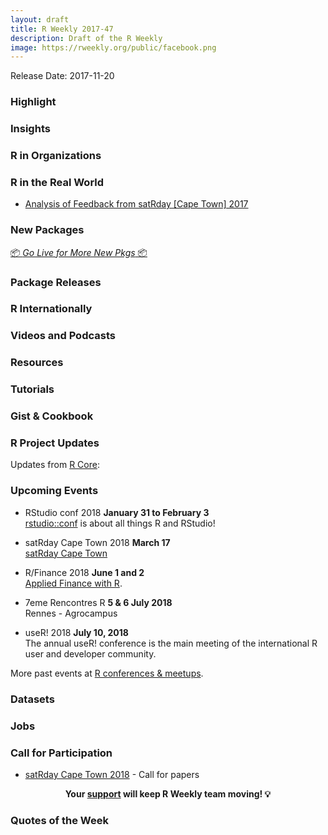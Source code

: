 ```yaml
---
layout: draft
title: R Weekly 2017-47
description: Draft of the R Weekly
image: https://rweekly.org/public/facebook.png
---
```


Release Date: 2017-11-20

###  Highlight




### Insights




###  R in Organizations



###  R in the Real World

+ [Analysis of Feedback from satRday [Cape Town] 2017](http://www.exegetic.biz/blog/2017/11/feedback-satrday-2017/)



###  New Packages

<p class="added-hostname"><a href="https://rweekly.org/live" target="_blank" class="externalLink">📦 <i>Go Live for More New Pkgs</i> 📦</a></p>



### Package Releases



###  R Internationally



###  Videos and Podcasts




###  Resources



###  Tutorials





### Gist & Cookbook


<!--<div class="post-more-begin"></div><div class="post-more-end"></div>-->


###  R Project Updates

Updates from [R Core](http://developer.r-project.org/blosxom.cgi/R-devel/NEWS):




###  Upcoming Events

+ RStudio conf 2018 **January 31 to February 3** <br />
[rstudio::conf](https://www.rstudio.com/conference/) is about all things R and RStudio!

+ satRday Cape Town 2018 **March 17** <br />
[satRday Cape Town](http://capetown2018.satrdays.org/)

+ R/Finance 2018 **June 1 and 2** <br />
[Applied Finance with R](http://www.rinfinance.com).

+ 7eme Rencontres R  **5 & 6 July 2018** <br />
Rennes - Agrocampus

+ useR! 2018 **July 10, 2018** <br />
The annual useR! conference is the main meeting of the international R user and developer community.

More past events at [R conferences & meetups](https://conf.rweekly.org).

### Datasets



### Jobs



###  Call for Participation

+ [satRday Cape Town 2018](http://capetown2018.satrdays.org/#callforpapers) - Call for papers

<p class="hide-support added-hostname support-rweekly" style="text-align: center;font-weight: bold;">Your <a class="non-visited externalLink" href="https://www.patreon.com/rweekly" onclick="pas(this)">support</a> will keep R Weekly team moving! 💡</p>

###  Quotes of the Week

